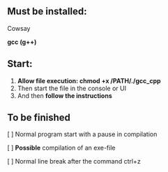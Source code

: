 ## Must be installed:
Cowsay

**gcc (g++)**

## Start:
1. **Allow file execution: chmod +x /PATH/./gcc_cpp**
2. Then start the file in the console or UI
3. And then **follow the instructions**

## To be finished
[ ] Normal program start with a pause in compilation

[ ] **Possible** compilation of an exe-file

[ ] Normal line break after the command ctrl+z
